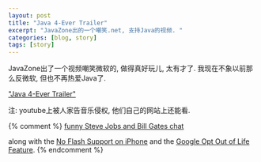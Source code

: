 ```yaml
---
layout: post
title: "Java 4-Ever Trailer"
excerpt: "JavaZone出的一个嘲笑.net, 支持Java的视频. "
categories: [blog, story]
tags: [story]
---
```


JavaZone出了一个视频嘲笑微软的, 做得真好玩儿, 太有才了. 
我现在不象以前那么反微软, 但也不再热爱Java了. 

["Java 4-Ever Trailer"](http://jz10.java.no/java-4-ever-trailer.html)

注: youtube上被人家告音乐侵权, 他们自己的网站上还能看. 

{% comment %}
<a href="http://www.walyou.com/blog/2010/05/19/steve-jobs-bill-gates-funny-chat/" target="_blank">funny Steve Jobs and Bill Gates chat</a> 

along with the <a href="http://www.walyou.com/blog/2010/04/15/no-flash-support-iphone-ipad/" target="_blank">No Flash Support on iPhone</a> 
and the <a href="http://www.walyou.com/blog/2009/09/15/google-opt-out-feature-removes-you-from-your-life/" target="_blank">Google Opt Out of Life Feature</a>.
{% endcomment %}

